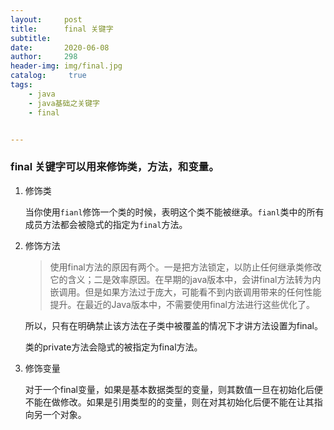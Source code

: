 ```yaml
---
layout:     post
title:      final 关键字
subtitle:   
date:       2020-06-08
author:     298
header-img: img/final.jpg
catalog: 	 true
tags:
    - java
    - java基础之关键字
    - final


---
```




### final 关键字可以用来修饰类，方法，和变量。

1. 修饰类

   当你使用`fianl`修饰一个类的时候，表明这个类不能被继承。`fianl`类中的所有成员方法都会被隐式的指定为`final`方法。

2. 修饰方法

   >使用final方法的原因有两个。一是把方法锁定，以防止任何继承类修改它的含义；二是效率原因。在早期的java版本中，会讲final方法转为内嵌调用。但是如果方法过于庞大，可能看不到内嵌调用带来的任何性能提升。在最近的Java版本中，不需要使用final方法进行这些优化了。

   所以，只有在明确禁止该方法在子类中被覆盖的情况下才讲方法设置为final。

   类的private方法会隐式的被指定为final方法。

3. 修饰变量

   对于一个final变量，如果是基本数据类型的变量，则其数值一旦在初始化后便不能在做修改。如果是引用类型的的变量，则在对其初始化后便不能在让其指向另一个对象。



